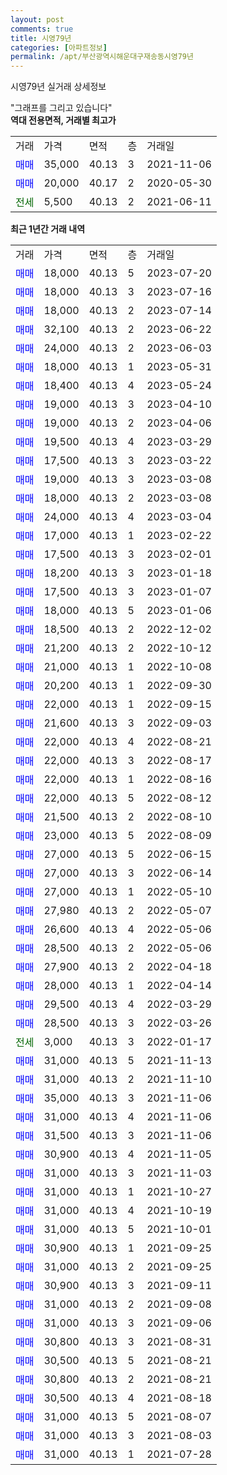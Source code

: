 ```yaml
---
layout: post
comments: true
title: 시영79년
categories: [아파트정보]
permalink: /apt/부산광역시해운대구재송동시영79년
---
```


시영79년 실거래 상세정보

<script type="text/javascript">
  google.charts.load('current', {'packages':['line', 'corechart']});
  google.charts.setOnLoadCallback(drawChart);

  function drawChart() {
    var data = new google.visualization.DataTable();
    data.addColumn('date', '거래일');
    data.addColumn('number', "매매");
    data.addColumn('number', "전세");
    data.addColumn('number', "전매");

    data.addRows([[new Date(Date.parse("2023-07-20")), 18000, null, null], [new Date(Date.parse("2023-07-16")), 18000, null, null], [new Date(Date.parse("2023-07-14")), 18000, null, null], [new Date(Date.parse("2023-06-22")), 32100, null, null], [new Date(Date.parse("2023-06-03")), 24000, null, null], [new Date(Date.parse("2023-05-31")), 18000, null, null], [new Date(Date.parse("2023-05-24")), 18400, null, null], [new Date(Date.parse("2023-04-10")), 19000, null, null], [new Date(Date.parse("2023-04-06")), 19000, null, null], [new Date(Date.parse("2023-03-29")), 19500, null, null], [new Date(Date.parse("2023-03-22")), 17500, null, null], [new Date(Date.parse("2023-03-08")), 19000, null, null], [new Date(Date.parse("2023-03-08")), 18000, null, null], [new Date(Date.parse("2023-03-04")), 24000, null, null], [new Date(Date.parse("2023-02-22")), 17000, null, null], [new Date(Date.parse("2023-02-01")), 17500, null, null], [new Date(Date.parse("2023-01-18")), 18200, null, null], [new Date(Date.parse("2023-01-07")), 17500, null, null], [new Date(Date.parse("2023-01-06")), 18000, null, null], [new Date(Date.parse("2022-12-02")), 18500, null, null], [new Date(Date.parse("2022-10-12")), 21200, null, null], [new Date(Date.parse("2022-10-08")), 21000, null, null], [new Date(Date.parse("2022-09-30")), 20200, null, null], [new Date(Date.parse("2022-09-15")), 22000, null, null], [new Date(Date.parse("2022-09-03")), 21600, null, null], [new Date(Date.parse("2022-08-21")), 22000, null, null], [new Date(Date.parse("2022-08-17")), 22000, null, null], [new Date(Date.parse("2022-08-16")), 22000, null, null], [new Date(Date.parse("2022-08-12")), 22000, null, null], [new Date(Date.parse("2022-08-10")), 21500, null, null], [new Date(Date.parse("2022-08-09")), 23000, null, null], [new Date(Date.parse("2022-06-15")), 27000, null, null], [new Date(Date.parse("2022-06-14")), 27000, null, null], [new Date(Date.parse("2022-05-10")), 27000, null, null], [new Date(Date.parse("2022-05-07")), 27980, null, null], [new Date(Date.parse("2022-05-06")), 26600, null, null], [new Date(Date.parse("2022-05-06")), 28500, null, null], [new Date(Date.parse("2022-04-18")), 27900, null, null], [new Date(Date.parse("2022-04-14")), 28000, null, null], [new Date(Date.parse("2022-03-29")), 29500, null, null], [new Date(Date.parse("2022-03-26")), 28500, null, null], [new Date(Date.parse("2022-01-17")), null, 3000, null], [new Date(Date.parse("2021-11-13")), 31000, null, null], [new Date(Date.parse("2021-11-10")), 31000, null, null], [new Date(Date.parse("2021-11-06")), 35000, null, null], [new Date(Date.parse("2021-11-06")), 31000, null, null], [new Date(Date.parse("2021-11-06")), 31500, null, null], [new Date(Date.parse("2021-11-05")), 30900, null, null], [new Date(Date.parse("2021-11-03")), 31000, null, null], [new Date(Date.parse("2021-10-27")), 31000, null, null], [new Date(Date.parse("2021-10-19")), 31000, null, null], [new Date(Date.parse("2021-10-01")), 31000, null, null], [new Date(Date.parse("2021-09-25")), 30900, null, null], [new Date(Date.parse("2021-09-25")), 31000, null, null], [new Date(Date.parse("2021-09-11")), 30900, null, null], [new Date(Date.parse("2021-09-08")), 31000, null, null], [new Date(Date.parse("2021-09-06")), 31000, null, null], [new Date(Date.parse("2021-08-31")), 30800, null, null], [new Date(Date.parse("2021-08-21")), 30500, null, null], [new Date(Date.parse("2021-08-21")), 30800, null, null], [new Date(Date.parse("2021-08-18")), 30500, null, null], [new Date(Date.parse("2021-08-07")), 31000, null, null], [new Date(Date.parse("2021-08-03")), 31000, null, null], [new Date(Date.parse("2021-07-28")), 31000, null, null]]);

    var options = {
      hAxis: {
        format: 'yyyy/MM/dd'
      },    
      lineWidth: 0,
      pointsVisible: true,    
      title: '최근 1년간 유형별 실거래가 분포',
      legend: { position: 'bottom' }
    };

    var formatter = new google.visualization.NumberFormat({pattern:'###,###'} );
    formatter.format(data, 1);
    formatter.format(data, 2);
    
    setTimeout(function() {
        var chart = new google.visualization.LineChart(document.getElementById('columnchart_material'));
        chart.draw(data, (options));
        document.getElementById('loading').style.display = 'none';
    }, 200);
  }
</script>


<div id="loading" style="z-index:20; display: block; margin-left: 0px">"그래프를 그리고 있습니다"</div>
<div id="columnchart_material" style="width: 95%; margin-left: 0px; display: block"></div>
<!-- contents start -->
<b>역대 전용면적, 거래별 최고가</b>
<table class="sortable">
    <tr>
      <td>거래</td>
      <td>가격</td>
      <td>면적</td>
      <td>층</td>
      <td>거래일</td>
    </tr>
        <tr>
          <td><a style="color: blue">매매</a></td>
          <td>35,000</td>
          <td>40.13</td>
          <td>3</td>
          <td>2021-11-06</td>
        </tr>            <tr>
          <td><a style="color: blue">매매</a></td>
          <td>20,000</td>
          <td>40.17</td>
          <td>2</td>
          <td>2020-05-30</td>
        </tr>        
        <tr>
              <td><a style="color: darkgreen">전세</a></td>
              <td>5,500</td>
              <td>40.13</td>
              <td>2</td>
              <td>2021-06-11</td>
            </tr>        
    
</table>

<b>최근 1년간 거래 내역</b>

<table class="sortable">
    <tr>
      <td>거래</td>
      <td>가격</td>
      <td>면적</td>
      <td>층</td>
      <td>거래일</td>
    </tr>
    <tr>
      <td><a style="color: blue">매매</a></td>
      <td>18,000</td>
      <td>40.13</td>
      <td>5</td>
      <td>2023-07-20</td>
    </tr>          <tr>
      <td><a style="color: blue">매매</a></td>
      <td>18,000</td>
      <td>40.13</td>
      <td>3</td>
      <td>2023-07-16</td>
    </tr>          <tr>
      <td><a style="color: blue">매매</a></td>
      <td>18,000</td>
      <td>40.13</td>
      <td>2</td>
      <td>2023-07-14</td>
    </tr>          <tr>
      <td><a style="color: blue">매매</a></td>
      <td>32,100</td>
      <td>40.13</td>
      <td>2</td>
      <td>2023-06-22</td>
    </tr>          <tr>
      <td><a style="color: blue">매매</a></td>
      <td>24,000</td>
      <td>40.13</td>
      <td>2</td>
      <td>2023-06-03</td>
    </tr>          <tr>
      <td><a style="color: blue">매매</a></td>
      <td>18,000</td>
      <td>40.13</td>
      <td>1</td>
      <td>2023-05-31</td>
    </tr>          <tr>
      <td><a style="color: blue">매매</a></td>
      <td>18,400</td>
      <td>40.13</td>
      <td>4</td>
      <td>2023-05-24</td>
    </tr>          <tr>
      <td><a style="color: blue">매매</a></td>
      <td>19,000</td>
      <td>40.13</td>
      <td>3</td>
      <td>2023-04-10</td>
    </tr>          <tr>
      <td><a style="color: blue">매매</a></td>
      <td>19,000</td>
      <td>40.13</td>
      <td>2</td>
      <td>2023-04-06</td>
    </tr>          <tr>
      <td><a style="color: blue">매매</a></td>
      <td>19,500</td>
      <td>40.13</td>
      <td>4</td>
      <td>2023-03-29</td>
    </tr>          <tr>
      <td><a style="color: blue">매매</a></td>
      <td>17,500</td>
      <td>40.13</td>
      <td>3</td>
      <td>2023-03-22</td>
    </tr>          <tr>
      <td><a style="color: blue">매매</a></td>
      <td>19,000</td>
      <td>40.13</td>
      <td>3</td>
      <td>2023-03-08</td>
    </tr>          <tr>
      <td><a style="color: blue">매매</a></td>
      <td>18,000</td>
      <td>40.13</td>
      <td>2</td>
      <td>2023-03-08</td>
    </tr>          <tr>
      <td><a style="color: blue">매매</a></td>
      <td>24,000</td>
      <td>40.13</td>
      <td>4</td>
      <td>2023-03-04</td>
    </tr>          <tr>
      <td><a style="color: blue">매매</a></td>
      <td>17,000</td>
      <td>40.13</td>
      <td>1</td>
      <td>2023-02-22</td>
    </tr>          <tr>
      <td><a style="color: blue">매매</a></td>
      <td>17,500</td>
      <td>40.13</td>
      <td>3</td>
      <td>2023-02-01</td>
    </tr>          <tr>
      <td><a style="color: blue">매매</a></td>
      <td>18,200</td>
      <td>40.13</td>
      <td>3</td>
      <td>2023-01-18</td>
    </tr>          <tr>
      <td><a style="color: blue">매매</a></td>
      <td>17,500</td>
      <td>40.13</td>
      <td>3</td>
      <td>2023-01-07</td>
    </tr>          <tr>
      <td><a style="color: blue">매매</a></td>
      <td>18,000</td>
      <td>40.13</td>
      <td>5</td>
      <td>2023-01-06</td>
    </tr>          <tr>
      <td><a style="color: blue">매매</a></td>
      <td>18,500</td>
      <td>40.13</td>
      <td>2</td>
      <td>2022-12-02</td>
    </tr>          <tr>
      <td><a style="color: blue">매매</a></td>
      <td>21,200</td>
      <td>40.13</td>
      <td>2</td>
      <td>2022-10-12</td>
    </tr>          <tr>
      <td><a style="color: blue">매매</a></td>
      <td>21,000</td>
      <td>40.13</td>
      <td>1</td>
      <td>2022-10-08</td>
    </tr>          <tr>
      <td><a style="color: blue">매매</a></td>
      <td>20,200</td>
      <td>40.13</td>
      <td>1</td>
      <td>2022-09-30</td>
    </tr>          <tr>
      <td><a style="color: blue">매매</a></td>
      <td>22,000</td>
      <td>40.13</td>
      <td>1</td>
      <td>2022-09-15</td>
    </tr>          <tr>
      <td><a style="color: blue">매매</a></td>
      <td>21,600</td>
      <td>40.13</td>
      <td>3</td>
      <td>2022-09-03</td>
    </tr>          <tr>
      <td><a style="color: blue">매매</a></td>
      <td>22,000</td>
      <td>40.13</td>
      <td>4</td>
      <td>2022-08-21</td>
    </tr>          <tr>
      <td><a style="color: blue">매매</a></td>
      <td>22,000</td>
      <td>40.13</td>
      <td>3</td>
      <td>2022-08-17</td>
    </tr>          <tr>
      <td><a style="color: blue">매매</a></td>
      <td>22,000</td>
      <td>40.13</td>
      <td>1</td>
      <td>2022-08-16</td>
    </tr>          <tr>
      <td><a style="color: blue">매매</a></td>
      <td>22,000</td>
      <td>40.13</td>
      <td>5</td>
      <td>2022-08-12</td>
    </tr>          <tr>
      <td><a style="color: blue">매매</a></td>
      <td>21,500</td>
      <td>40.13</td>
      <td>2</td>
      <td>2022-08-10</td>
    </tr>          <tr>
      <td><a style="color: blue">매매</a></td>
      <td>23,000</td>
      <td>40.13</td>
      <td>5</td>
      <td>2022-08-09</td>
    </tr>          <tr>
      <td><a style="color: blue">매매</a></td>
      <td>27,000</td>
      <td>40.13</td>
      <td>5</td>
      <td>2022-06-15</td>
    </tr>          <tr>
      <td><a style="color: blue">매매</a></td>
      <td>27,000</td>
      <td>40.13</td>
      <td>3</td>
      <td>2022-06-14</td>
    </tr>          <tr>
      <td><a style="color: blue">매매</a></td>
      <td>27,000</td>
      <td>40.13</td>
      <td>1</td>
      <td>2022-05-10</td>
    </tr>          <tr>
      <td><a style="color: blue">매매</a></td>
      <td>27,980</td>
      <td>40.13</td>
      <td>2</td>
      <td>2022-05-07</td>
    </tr>          <tr>
      <td><a style="color: blue">매매</a></td>
      <td>26,600</td>
      <td>40.13</td>
      <td>4</td>
      <td>2022-05-06</td>
    </tr>          <tr>
      <td><a style="color: blue">매매</a></td>
      <td>28,500</td>
      <td>40.13</td>
      <td>2</td>
      <td>2022-05-06</td>
    </tr>          <tr>
      <td><a style="color: blue">매매</a></td>
      <td>27,900</td>
      <td>40.13</td>
      <td>2</td>
      <td>2022-04-18</td>
    </tr>          <tr>
      <td><a style="color: blue">매매</a></td>
      <td>28,000</td>
      <td>40.13</td>
      <td>1</td>
      <td>2022-04-14</td>
    </tr>          <tr>
      <td><a style="color: blue">매매</a></td>
      <td>29,500</td>
      <td>40.13</td>
      <td>4</td>
      <td>2022-03-29</td>
    </tr>          <tr>
      <td><a style="color: blue">매매</a></td>
      <td>28,500</td>
      <td>40.13</td>
      <td>3</td>
      <td>2022-03-26</td>
    </tr>          <tr>
      <td><a style="color: darkgreen">전세</a></td>
      <td>3,000</td>
      <td>40.13</td>
      <td>3</td>
      <td>2022-01-17</td>
    </tr>          <tr>
      <td><a style="color: blue">매매</a></td>
      <td>31,000</td>
      <td>40.13</td>
      <td>5</td>
      <td>2021-11-13</td>
    </tr>          <tr>
      <td><a style="color: blue">매매</a></td>
      <td>31,000</td>
      <td>40.13</td>
      <td>2</td>
      <td>2021-11-10</td>
    </tr>          <tr>
      <td><a style="color: blue">매매</a></td>
      <td>35,000</td>
      <td>40.13</td>
      <td>3</td>
      <td>2021-11-06</td>
    </tr>          <tr>
      <td><a style="color: blue">매매</a></td>
      <td>31,000</td>
      <td>40.13</td>
      <td>4</td>
      <td>2021-11-06</td>
    </tr>          <tr>
      <td><a style="color: blue">매매</a></td>
      <td>31,500</td>
      <td>40.13</td>
      <td>3</td>
      <td>2021-11-06</td>
    </tr>          <tr>
      <td><a style="color: blue">매매</a></td>
      <td>30,900</td>
      <td>40.13</td>
      <td>4</td>
      <td>2021-11-05</td>
    </tr>          <tr>
      <td><a style="color: blue">매매</a></td>
      <td>31,000</td>
      <td>40.13</td>
      <td>3</td>
      <td>2021-11-03</td>
    </tr>          <tr>
      <td><a style="color: blue">매매</a></td>
      <td>31,000</td>
      <td>40.13</td>
      <td>1</td>
      <td>2021-10-27</td>
    </tr>          <tr>
      <td><a style="color: blue">매매</a></td>
      <td>31,000</td>
      <td>40.13</td>
      <td>4</td>
      <td>2021-10-19</td>
    </tr>          <tr>
      <td><a style="color: blue">매매</a></td>
      <td>31,000</td>
      <td>40.13</td>
      <td>5</td>
      <td>2021-10-01</td>
    </tr>          <tr>
      <td><a style="color: blue">매매</a></td>
      <td>30,900</td>
      <td>40.13</td>
      <td>1</td>
      <td>2021-09-25</td>
    </tr>          <tr>
      <td><a style="color: blue">매매</a></td>
      <td>31,000</td>
      <td>40.13</td>
      <td>2</td>
      <td>2021-09-25</td>
    </tr>          <tr>
      <td><a style="color: blue">매매</a></td>
      <td>30,900</td>
      <td>40.13</td>
      <td>3</td>
      <td>2021-09-11</td>
    </tr>          <tr>
      <td><a style="color: blue">매매</a></td>
      <td>31,000</td>
      <td>40.13</td>
      <td>2</td>
      <td>2021-09-08</td>
    </tr>          <tr>
      <td><a style="color: blue">매매</a></td>
      <td>31,000</td>
      <td>40.13</td>
      <td>3</td>
      <td>2021-09-06</td>
    </tr>          <tr>
      <td><a style="color: blue">매매</a></td>
      <td>30,800</td>
      <td>40.13</td>
      <td>3</td>
      <td>2021-08-31</td>
    </tr>          <tr>
      <td><a style="color: blue">매매</a></td>
      <td>30,500</td>
      <td>40.13</td>
      <td>5</td>
      <td>2021-08-21</td>
    </tr>          <tr>
      <td><a style="color: blue">매매</a></td>
      <td>30,800</td>
      <td>40.13</td>
      <td>2</td>
      <td>2021-08-21</td>
    </tr>          <tr>
      <td><a style="color: blue">매매</a></td>
      <td>30,500</td>
      <td>40.13</td>
      <td>4</td>
      <td>2021-08-18</td>
    </tr>          <tr>
      <td><a style="color: blue">매매</a></td>
      <td>31,000</td>
      <td>40.13</td>
      <td>5</td>
      <td>2021-08-07</td>
    </tr>          <tr>
      <td><a style="color: blue">매매</a></td>
      <td>31,000</td>
      <td>40.13</td>
      <td>3</td>
      <td>2021-08-03</td>
    </tr>          <tr>
      <td><a style="color: blue">매매</a></td>
      <td>31,000</td>
      <td>40.13</td>
      <td>1</td>
      <td>2021-07-28</td>
    </tr>      </table>
<!-- contents end -->    

